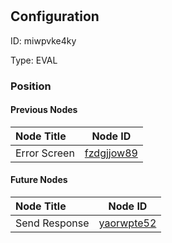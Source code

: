 # <nil>
## Configuration
ID:  miwpvke4ky

Type: EVAL 








### Position

#### Previous Nodes
| Node Title | Node ID |
| :------------- | ------------ |
| Error Screen | [fzdgjjow89](./fzdgjjow89.md) | 
 
 #### Future Nodes
| Node Title | Node ID |
| :------------- | ------------ |
| Send Response |[yaorwpte52](./yaorwpte52.md) | 